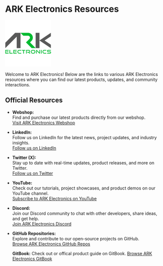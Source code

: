 # ARK Electronics Resources
![ARK Electronics Logo](master-logo_transparent-background_RGB_PNG-150x150-1.png)


Welcome to ARK Electronics! Below are the links to various ARK Electronics resources where you can find our latest products, updates, and community interactions.

## Official Resources

- **Webshop:**  
  Find and purchase our latest products directly from our webshop.  
  [Visit ARK Electronics Webshop](https://arkelectron.com/)  

- **LinkedIn:**  
  Follow us on LinkedIn for the latest news, project updates, and industry insights.  
  [Follow us on LinkedIn](https://www.linkedin.com/company/ark-electronics-llc/posts/?feedView=all)

- **Twitter (X):**  
  Stay up to date with real-time updates, product releases, and more on Twitter.  
  [Follow us on Twitter](https://x.com/ark_electr0nics)

- **YouTube:**  
  Check out our tutorials, project showcases, and product demos on our YouTube channel.  
  [Subscribe to ARK Electronics on YouTube](https://www.youtube.com/@arkelectron)

- **Discord:**  
  Join our Discord community to chat with other developers, share ideas, and get help.  
  [Join ARK Electronics Discord](https://discord.gg/qpt6Vw6K)

- **GitHub Repositories:**  
  Explore and contribute to our open-source projects on GitHub.  
  [Browse ARK Electronics GitHub Repos](https://github.com/ARK-Electronics)

  **GitBook:**
  Check out or offical product guide on GitBook.
  [Browse ARK Electronics GitBook](https://arkelectron.gitbook.io/ark-documentation)

  
